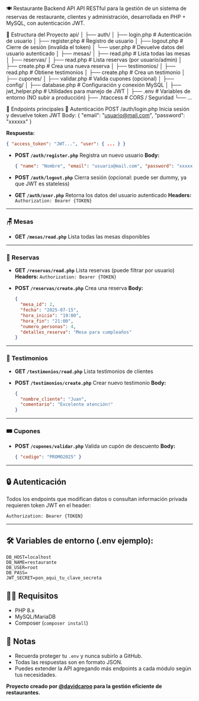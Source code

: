 🍽️ Restaurante Backend API
API RESTful para la gestión de un sistema de reservas de restaurante, clientes y administración, desarrollada en PHP + MySQL, con autenticación JWT.

📂 Estructura del Proyecto
api/
│
├── auth/
│ ├── login.php # Autenticación de usuario
│ ├── register.php # Registro de usuario
│ ├── logout.php # Cierre de sesión (invalida el token)
│ └── user.php # Devuelve datos del usuario autenticado
│
├── mesas/
│ ├── read.php # Lista todas las mesas
│
├── reservas/
│ ├── read.php # Lista reservas (por usuario/admin)
│ ├── create.php # Crea una nueva reserva
│
├── testimonios/
│ ├── read.php # Obtiene testimonios
│ ├── create.php # Crea un testimonio
│
├── cupones/
│ ├── validar.php # Valida cupones (opcional)
│
├── config/
│ ├── database.php # Configuración y conexión MySQL
│ ├── jwt_helper.php # Utilidades para manejo de JWT
│
├── .env # Variables de entorno (NO subir a producción)
├── .htaccess # CORS / Seguridad
└── ...


🚀 Endpoints principales
🔐 Autenticación
POST /auth/login.php
Inicia sesión y devuelve token JWT
Body:
{ "email": "usuario@mail.com", "password": "xxxxxx" }

**Respuesta:**

```json
{ "access_token": "JWT...", "user": { ... } }
```

* **POST `/auth/register.php`**
  Registra un nuevo usuario
  **Body:**

  ```json
  { "name": "Nombre", "email": "usuario@mail.com", "password": "xxxxxx", "phone": "xxxx" }
  ```

* **POST `/auth/logout.php`**
  Cierra sesión (opcional: puede ser dummy, ya que JWT es stateless)

* **GET `/auth/user.php`**
  Retorna los datos del usuario autenticado
  **Headers:**
  `Authorization: Bearer {TOKEN}`

---

### 🪑 **Mesas**

* **GET `/mesas/read.php`**
  Lista todas las mesas disponibles

---

### 📅 **Reservas**

* **GET `/reservas/read.php`**
  Lista reservas (puede filtrar por usuario)
  **Headers:**
  `Authorization: Bearer {TOKEN}`

* **POST `/reservas/create.php`**
  Crea una reserva
  **Body:**

  ```json
  {
    "mesa_id": 2,
    "fecha": "2025-07-15",
    "hora_inicio": "19:00",
    "hora_fin": "21:00",
    "numero_personas": 4,
    "detalles_reserva": "Mesa para cumpleaños"
  }
  ```

---

### 💬 **Testimonios**

* **GET `/testimonios/read.php`**
  Lista testimonios de clientes

* **POST `/testimonios/create.php`**
  Crear nuevo testimonio
  **Body:**

  ```json
  {
    "nombre_cliente": "Juan",
    "comentario": "Excelente atención!"
  }
  ```

---

### 🎟️ **Cupones**

* **POST `/cupones/validar.php`**
  Valida un cupón de descuento
  **Body:**

  ```json
  { "codigo": "PROMO2025" }
  ```

---

## 🔒 **Autenticación**

Todos los endpoints que modifican datos o consultan información privada requieren token JWT en el header:

```
Authorization: Bearer {TOKEN}
```

---

## 🛠️ **Variables de entorno (.env ejemplo):**

```
DB_HOST=localhost
DB_NAME=restaurante
DB_USER=root
DB_PASS=
JWT_SECRET=pon_aqui_tu_clave_secreta
```


## 🧑‍💻 **Requisitos**

* PHP 8.x
* MySQL/MariaDB
* Composer (`composer install`)


## 📝 **Notas**

* Recuerda proteger tu `.env` y nunca subirlo a GitHub.
* Todas las respuestas son en formato JSON.
* Puedes extender la API agregando más endpoints a cada módulo según tus necesidades.

**Proyecto creado por [@davidcaroo](https://github.com/davidcaroo) para la gestión eficiente de restaurantes.**
